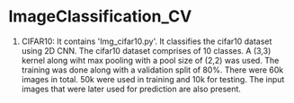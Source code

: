 # ImageClassification_CV

1. CIFAR10: It contains 'Img_cifar10.py'. It classifies the cifar10 dataset using 2D CNN. The cifar10 dataset comprises of 10 classes. A (3,3) kernel along wiht max pooling with a pool size of (2,2) was used. The training was done along with a validation split of 80%. There were 60k images in total. 50k were used in training and 10k for testing. The input images that were later used for prediction are also present.
